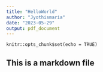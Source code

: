 ```yaml
---
title: "HelloWorld"
author: "Jyothismaria"
date: "2023-05-29"
output: pdf_document
---
```


```{r setup, include=FALSE}
knitr::opts_chunk$set(echo = TRUE)
```

## This is a markdown file
